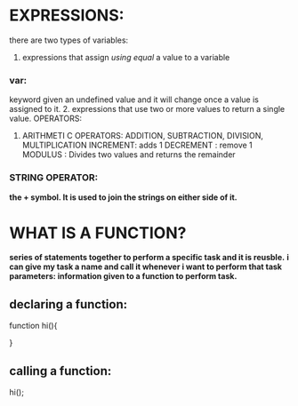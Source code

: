 # EXPRESSIONS:
there are two types of variables:
1. expressions that assign *using equal* a value to a variable
### var: 
keyword given an undefined value and it will change once a value is assigned to it.
2. expressions that use two or more values to return a single value.
OPERATORS: 
1. ARITHMETI C OPERATORS: ADDITION, SUBTRACTION, DIVISION, MULTIPLICATION 
INCREMENT: adds 1 
DECREMENT : remove 1
MODULUS : Divides two values and returns the remainder 
### STRING OPERATOR: 
 **the + symbol. It is used to join the strings on either side of it.**
# WHAT IS A FUNCTION? 
**series of statements together to perform a specific task and it is reusble.**
**i can give my task a name and call it whenever i want to perform that task**
**parameters: information given to a function to perform task.**
## declaring a function:
function hi(){

}

## calling a function:
hi();